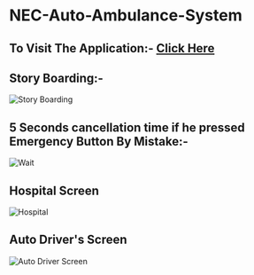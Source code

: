 # NEC-Auto-Ambulance-System

## To Visit The Application:- [Click Here](https://necautoambulance.in/Auto_Ambu_mobile/user_help.php)


## Story Boarding:- 

![Story Boarding](https://github.com/Akash-goyal-github/NEC-Auto-Ambulance-System/blob/master/Story%20Boarding%20Of%20NEC%20Auto%20Ambulance%20System.PNG)


## 5 Seconds cancellation time if he pressed Emergency Button By Mistake:-

![Wait](https://github.com/Akash-goyal-github/NEC-Auto-Ambulance-System/blob/master/Road%20Accident%20victim's%20Screens/1.%20On%20clicking%20Emergency%20waiting%20for%205.PNG)


## Hospital Screen

![Hospital](https://github.com/Akash-goyal-github/NEC-Auto-Ambulance-System/blob/master/Hospital's%20Screen/1.%20Confirm%20whether%20Auto%20driver%20Dropped%20Patient%20or%20not.jpeg)

## Auto Driver's Screen

![Auto Driver Screen](https://github.com/Akash-goyal-github/NEC-Auto-Ambulance-System/blob/master/Auto%20Driver%20Screens/8.%20Payment%20confirmation%20to%20Auto%20driver.png)
